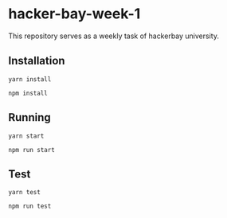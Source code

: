 # hacker-bay-week-1
This repository serves as a weekly task of hackerbay university.

## Installation

`yarn install`

`npm install`

## Running

`yarn start`

`npm run start`

## Test

`yarn test`

`npm run test`
